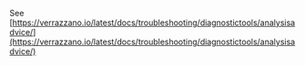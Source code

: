 See [https://verrazzano.io/latest/docs/troubleshooting/diagnostictools/analysisadvice/](https://verrazzano.io/latest/docs/troubleshooting/diagnostictools/analysisadvice/)
